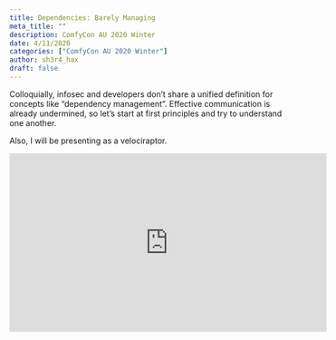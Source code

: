 ```yaml
---
title: Dependencies: Barely Managing
meta_title: ""
description: ComfyCon AU 2020 Winter
date: 4/11/2020
categories: ["ComfyCon AU 2020 Winter"]
author: sh3r4_hax
draft: false
---
```

Colloquially, infosec and developers don’t share a unified definition for concepts like “dependency management”. Effective communication is already undermined, so let’s start at first principles and try to understand one another.

Also, I will be presenting as a velociraptor.

<iframe width="560" height="315" src="https://www.youtube.com/embed/TVlp2SMrD60?si=QYmlETwbyOTOGYVJ" title="YouTube video player" frameborder="0" allow="accelerometer; autoplay; clipboard-write; encrypted-media; gyroscope; picture-in-picture; web-share" allowfullscreen></iframe>